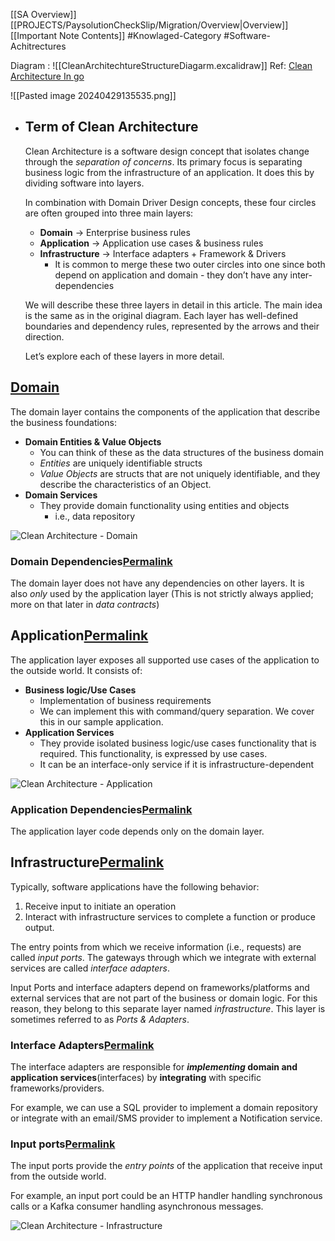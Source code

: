 [[SA Overview]] [[PROJECTS/PaysolutionCheckSlip/Migration/Overview|Overview]] [[Important Note Contents]] #Knowlaged-Category #Software-Achitrectures

Diagram : 
![[CleanArchitechtureStructureDiagarm.excalidraw]]
Ref: [Clean Architecture In go](https://pkritiotis.io/clean-architecture-in-golang/)

![[Pasted image 20240429135535.png]]
- ## Term of Clean Architecture
	Clean Architecture is a software design concept that isolates change through the _separation of concerns_. Its primary focus is separating business logic from the infrastructure of an application. It does this by dividing software into layers.
	
	In combination with Domain Driver Design concepts, these four circles are often grouped into three main layers:
	- **Domain** → Enterprise business rules
	- **Application** → Application use cases & business rules
	- **Infrastructure** → Interface adapters + Framework & Drivers
		- It is common to merge these two outer circles into one since both depend on application and domain - they don’t have any inter-dependencies
	
	We will describe these three layers in detail in this article. The main idea is the same as in the original diagram. Each layer has well-defined boundaries and dependency rules, represented by the arrows and their direction.
	
	Let’s explore each of these layers in more detail.
## [Domain](https://pkritiotis.io/clean-architecture-in-golang/#domain "Permalink")

The domain layer contains the components of the application that describe the business foundations:

- **Domain Entities & Value Objects**
    - You can think of these as the data structures of the business domain
    - _Entities_ are uniquely identifiable structs
    - _Value Objects_ are structs that are not uniquely identifiable, and they describe the characteristics of an Object.
- **Domain Services**
    - They provide domain functionality using entities and objects
        - i.e., data repository

![Clean Architecture - Domain](https://pkritiotis.io/assets/diagrams/clean-architecture/clean-architecture-domain.png)

### Domain Dependencies[Permalink](https://pkritiotis.io/clean-architecture-in-golang/#domain-dependencies "Permalink")

The domain layer does not have any dependencies on other layers. It is also _only_ used by the application layer (This is not strictly always applied; more on that later in _data contracts_)

## Application[Permalink](https://pkritiotis.io/clean-architecture-in-golang/#application "Permalink")

The application layer exposes all supported use cases of the application to the outside world. It consists of:

- **Business logic/Use Cases**
    - Implementation of business requirements
    - We can implement this with command/query separation. We cover this in our sample application.
- **Application Services**
    - They provide isolated business logic/use cases functionality that is required. This functionality, is expressed by use cases.
    - It can be an interface-only service if it is infrastructure-dependent

![Clean Architecture - Application](https://pkritiotis.io/assets/diagrams/clean-architecture/clean-architecture-application.png)

### Application Dependencies[Permalink](https://pkritiotis.io/clean-architecture-in-golang/#application-dependencies "Permalink")

The application layer code depends only on the domain layer.

## Infrastructure[Permalink](https://pkritiotis.io/clean-architecture-in-golang/#infrastructure "Permalink")

Typically, software applications have the following behavior:

1. Receive input to initiate an operation
2. Interact with infrastructure services to complete a function or produce output.

The entry points from which we receive information (i.e., requests) are called _input ports_. The gateways through which we integrate with external services are called _interface adapters_.

Input Ports and interface adapters depend on frameworks/platforms and external services that are not part of the business or domain logic. For this reason, they belong to this separate layer named _infrastructure_. This layer is sometimes referred to as _Ports & Adapters_.

### Interface Adapters[Permalink](https://pkritiotis.io/clean-architecture-in-golang/#interface-adapters "Permalink")

The interface adapters are responsible for **_implementing_ domain and application services**(interfaces) by **integrating** with specific frameworks/providers.

For example, we can use a SQL provider to implement a domain repository or integrate with an email/SMS provider to implement a Notification service.

### Input ports[Permalink](https://pkritiotis.io/clean-architecture-in-golang/#input-ports "Permalink")

The input ports provide the _entry points_ of the application that receive input from the outside world.

For example, an input port could be an HTTP handler handling synchronous calls or a Kafka consumer handling asynchronous messages.

![Clean Architecture - Infrastructure](https://pkritiotis.io/assets/diagrams/clean-architecture/clean-architecture-infrastructure.png)

